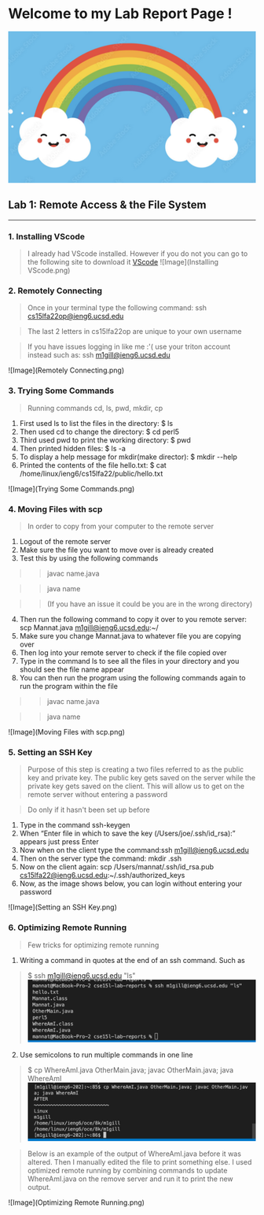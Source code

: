# **Welcome to my Lab Report Page !**


![Image](HappyRainbow.png)

## Lab 1: Remote Access & the File System
------
### 1. Installing VScode
>I already had VScode installed. However if you do not you can go to the following site to download it [VScode](https://code.visualstudio.com/)
![Image](Installing VScode.png)

### 2. Remotely Connecting
>Once in your terminal type the following command: ssh cs15lfa22op@ieng6.ucsd.edu

>The last 2 letters in cs15lfa22op are unique to your own username

>If you have issues logging in like me :'( use your triton account instead such as: ssh m1gill@ieng6.ucsd.edu

![Image](Remotely Connecting.png)

### 3. Trying Some Commands
>Running commands cd, ls, pwd, mkdir, cp 
1. First used ls to list the files in the directory: $ ls 
2. Then used cd to change the directory: $ cd perl5
3. Third used pwd to print the working directory: $ pwd
4. Then printed hidden files: $ ls -a
5. To display a help message for mkdir(make director): $ mkdir --help
6. Printed the contents of the file hello.txt: $ cat /home/linux/ieng6/cs15lfa22/public/hello.txt

![Image](Trying Some Commands.png)

### 4. Moving Files with scp
>In order to copy from your computer to the remote server
1. Logout of the remote server
2. Make sure the file you want to move over is already created 
3. Test this by using the following commands
>>javac name.java

>>java name

>>(If you have an issue it could be you are in the wrong directory)
4. Then run the following command to copy it over to you remote server: 
scp Mannat.java m1gill@ieng6.ucsd.edu:~/
5. Make sure you change Mannat.java to whatever file you are copying over
6. Then log into your remote server to check if the file copied over 
7. Type in the command ls to see all the files in your directory and you should see the file name appear 
8. You can then run the program using the following commands again to run the program within the file
>>javac name.java

>>java name

![Image](Moving Files with scp.png)

### 5. Setting an SSH Key
>Purpose of this step is creating a two files referred to as the public key and private key. The public key gets saved on the server while the private key gets saved on the client. This will allow us to get on the remote server without entering a password

>Do only if it hasn't been set up before 
1. Type in the command ssh-keygen
2. When “Enter file in which to save the key (/Users/joe/.ssh/id_rsa):” appears just press Enter
3. Now when on the client type the command:ssh m1gill@ieng6.ucsd.edu
4. Then on the server type the command: mkdir .ssh
5. Now on the client again: scp /Users/mannat/.ssh/id_rsa.pub cs15lfa22@ieng6.ucsd.edu:~/.ssh/authorized_keys
6. Now, as the image shows below, you can login without entering your password 

![Image](Setting an SSH Key.png)

### 6. Optimizing Remote Running
>Few tricks for optimizing remote running 
1. Writing a command in quotes at the end of an ssh command. Such as 
>$ ssh m1gill@ieng6.ucsd.edu "ls"
![Image](OptimizedRemoteRunningEx1.png)
2. Use semicolons to run multiple commands in one line 
>$ cp WhereAmI.java OtherMain.java; javac OtherMain.java; java WhereAmI
![Image](OptimizedRemoteRunningEx2.png)

>Below is an example of the output of WhereAmI.java before it was altered. 
Then I manually edited the file to print something else. I used optimized remote running by combining commands to update WhereAmI.java on the remove server and run it to print the new output. 

![Image](Optimizing Remote Running.png)



